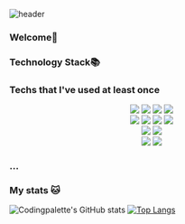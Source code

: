 ![header](https://capsule-render.vercel.app/api?type=slice&color=auto&height=350&section=header&text=codingpalette&fontSize=90)

### Welcome👋

<p></p>

### Technology Stack📚

### Techs that I've used at least once 

<p></p>

<div align="center">
  <span><img src="https://img.shields.io/badge/HTML5-E34F26?style=flat-square&logo=HTML5&logoColor=white"/></span>
  <span><img src="https://img.shields.io/badge/CSS3-1572B6?style=flat-square&logo=CSS3&logoColor=white"/></span>
  <span><img src="https://img.shields.io/badge/JavaScript-F7DF1E?style=flat-square&logo=JavaScript&logoColor=white"/></span>
  <span><img src="https://img.shields.io/badge/TypeScript-3178C6?style=flat-square&logo=TypeScript&logoColor=white"/></span>
  <br />
  <span><img src="https://img.shields.io/badge/React-61DAFB?style=flat-square&logo=React&logoColor=white"/></span>
  <span><img src="https://img.shields.io/badge/Svelte-FF3E00?style=flat-square&logo=Svelte&logoColor=white"/></span>
  <span><img src="https://img.shields.io/badge/Express-000000?style=flat-square&logo=Express&logoColor=white"/></span>
  <span><img src="https://img.shields.io/badge/NestJS-E0234E?style=flat-square&logo=NestJS&logoColor=white"/></span>
  <br />
  <span><img src="https://img.shields.io/badge/Python-3766AB?style=flat-square&logo=Python&logoColor=white"/></span>
  <span><img src="https://img.shields.io/badge/FastAPI-009688?style=flat-square&logo=FastAPI&logoColor=white"/></span>
  <br />
  <span><img src="https://img.shields.io/badge/AWS-232F3E?style=flat-square&logo=Amazon%20AWS&logoColor=white"/></span>
  <span><img src="https://img.shields.io/badge/Firebase-FFCA28?style=flat-square&logo=Firebase&logoColor=white"/></span>
</div>


### ...

### My stats 🐱

![Codingpalette's GitHub stats](https://github-readme-stats.vercel.app/api?username=codingpalette&show_icons=true)
[![Top Langs](https://github-readme-stats.vercel.app/api/top-langs/?username=codingpalette&layout=compact)](https://github.com/codingpalette/github-readme-stats)




<!--
**codingpalette/codingpalette** is a ✨ _special_ ✨ repository because its `README.md` (this file) appears on your GitHub profile.

Here are some ideas to get you started:

- 🔭 I’m currently working on ...
- 🌱 I’m currently learning ...
- 👯 I’m looking to collaborate on ...
- 🤔 I’m looking for help with ...
- 💬 Ask me about ...
- 📫 How to reach me: ...
- 😄 Pronouns: ...
- ⚡ Fun fact: ...
-->
